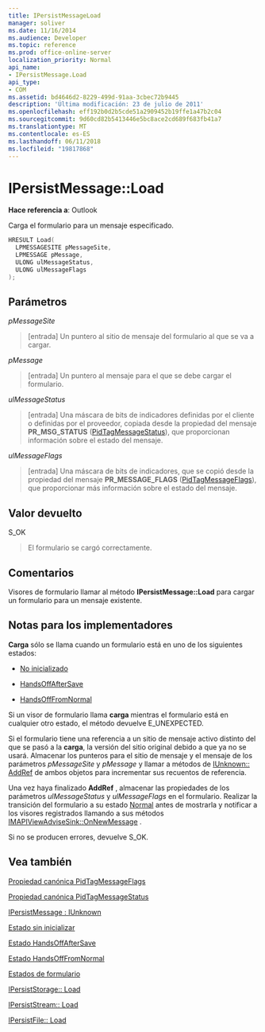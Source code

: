 ```yaml
---
title: IPersistMessageLoad
manager: soliver
ms.date: 11/16/2014
ms.audience: Developer
ms.topic: reference
ms.prod: office-online-server
localization_priority: Normal
api_name:
- IPersistMessage.Load
api_type:
- COM
ms.assetid: bd4646d2-8229-499d-91aa-3cbec72b9445
description: 'Última modificación: 23 de julio de 2011'
ms.openlocfilehash: eff192b0d2b5cde51a2909452b19ffe1a47b2c04
ms.sourcegitcommit: 9d60cd82b5413446e5bc8ace2cd689f683fb41a7
ms.translationtype: MT
ms.contentlocale: es-ES
ms.lasthandoff: 06/11/2018
ms.locfileid: "19817868"
---
```

# <a name="ipersistmessageload"></a>IPersistMessage::Load

  
  
**Hace referencia a**: Outlook 
  
Carga el formulario para un mensaje especificado.
  
```cpp
HRESULT Load(
  LPMESSAGESITE pMessageSite,
  LPMESSAGE pMessage,
  ULONG ulMessageStatus,
  ULONG ulMessageFlags
);
```

## <a name="parameters"></a>Parámetros

 _pMessageSite_
  
> [entrada] Un puntero al sitio de mensaje del formulario al que se va a cargar.
    
 _pMessage_
  
> [entrada] Un puntero al mensaje para el que se debe cargar el formulario.
    
 _ulMessageStatus_
  
> [entrada] Una máscara de bits de indicadores definidas por el cliente o definidas por el proveedor, copiada desde la propiedad del mensaje **PR_MSG_STATUS** ([PidTagMessageStatus](pidtagmessagestatus-canonical-property.md)), que proporcionan información sobre el estado del mensaje.
    
 _ulMessageFlags_
  
> [entrada] Una máscara de bits de indicadores, que se copió desde la propiedad del mensaje **PR_MESSAGE_FLAGS** ([PidTagMessageFlags](pidtagmessageflags-canonical-property.md)), que proporcionar más información sobre el estado del mensaje.
    
## <a name="return-value"></a>Valor devuelto

S_OK 
  
> El formulario se cargó correctamente.
    
## <a name="remarks"></a>Comentarios

Visores de formulario llamar al método **IPersistMessage::Load** para cargar un formulario para un mensaje existente. 
  
## <a name="notes-to-implementers"></a>Notas para los implementadores

 **Carga** sólo se llama cuando un formulario está en uno de los siguientes estados: 
  
- [No inicializado](uninitialized-state.md)
    
- [HandsOffAfterSave](handsoffaftersave-state.md)
    
- [HandsOffFromNormal](handsofffromnormal-state.md)
    
Si un visor de formulario llama **carga** mientras el formulario está en cualquier otro estado, el método devuelve E_UNEXPECTED. 
  
Si el formulario tiene una referencia a un sitio de mensaje activo distinto del que se pasó a la **carga**, la versión del sitio original debido a que ya no se usará. Almacenar los punteros para el sitio de mensaje y el mensaje de los parámetros _pMessageSite_ y _pMessage_ y llamar a métodos de [IUnknown:: AddRef](http://msdn.microsoft.com/library/b4316efd-73d4-4995-b898-8025a316ba63%28Office.15%29.aspx) de ambos objetos para incrementar sus recuentos de referencia. 
  
Una vez haya finalizado **AddRef** , almacenar las propiedades de los parámetros _ulMessageStatus_ y _ulMessageFlags_ en el formulario. Realizar la transición del formulario a su estado [Normal](normal-state.md) antes de mostrarla y notificar a los visores registrados llamando a sus métodos [IMAPIViewAdviseSink::OnNewMessage](imapiviewadvisesink-onnewmessage.md) . 
  
Si no se producen errores, devuelve S_OK. 
  
## <a name="see-also"></a>Vea también



[Propiedad canónica PidTagMessageFlags](pidtagmessageflags-canonical-property.md)
  
[Propiedad canónica PidTagMessageStatus](pidtagmessagestatus-canonical-property.md)
  
[IPersistMessage : IUnknown](ipersistmessageiunknown.md)


[Estado sin inicializar](uninitialized-state.md)
  
[Estado HandsOffAfterSave](handsoffaftersave-state.md)
  
[Estado HandsOffFromNormal](handsofffromnormal-state.md)
  
[Estados de formulario](form-states.md)


[IPersistStorage:: Load](http://msdn.microsoft.com/library/34379b8d-4e00-49cd-9fd1-65f88746c61a.aspx)
  
[IPersistStream:: Load](http://msdn.microsoft.com/library/351e1187-9959-4542-8778-925457c3b8e3.aspx)
  
[IPersistFile:: Load](http://msdn.microsoft.com/library/8391aa5c-fe6e-4b03-9eef-7958f75910a5.aspx)

